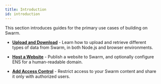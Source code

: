 ```yaml
---
title: Introduction
id: introduction
---
```


This section introduces guides for the primary use cases of building on Swarm.  

* [**Upload and Download**](/docs/develop/access-the-swarm/upload-and-download) - Learn how to upload and retrieve different types of data from Swarm, in both Node.js and browser environments.

* [**Host a Website**](/docs/develop/access-the-swarm/host-your-website) - Publish a website to Swarm, and optionally configure ENS for a human-readable domain.

* [**Add Access Control**](/docs/develop/access-the-swarm/act) - Restrict access to your Swarm content and share it only with authorized users.
